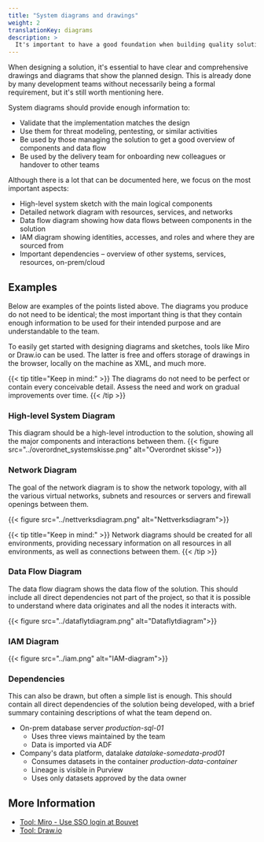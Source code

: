 ```yaml
---
title: "System diagrams and drawings"
weight: 2
translationKey: diagrams
description: >
  It's important to have a good foundation when building quality solutions, and drawings and diagrams showing the infrastructure, data flow, networks, and access control are crucial elements. Without this information, it is difficult to validate if the implementation matches the intended design.
---
```

When designing a solution, it's essential to have clear and comprehensive drawings and diagrams that show the planned design. This is already done by many development teams without necessarily being a formal requirement, but it's still worth mentioning here.

System diagrams should provide enough information to:
* Validate that the implementation matches the design
* Use them for threat modeling, pentesting, or similar activities
* Be used by those managing the solution to get a good overview of components and data flow
* Be used by the delivery team for onboarding new colleagues or handover to other teams

Although there is a lot that can be documented here, we focus on the most important aspects:
* High-level system sketch with the main logical components
* Detailed network diagram with resources, services, and networks
* Data flow diagram showing how data flows between components in the solution
* IAM diagram showing identities, accesses, and roles and where they are sourced from
* Important dependencies – overview of other systems, services, resources, on-prem/cloud

## Examples
Below are examples of the points listed above. The diagrams you produce do not need to be identical; the most important thing is that they contain enough information to be used for their intended purpose and are understandable to the team.

To easily get started with designing diagrams and sketches, tools like Miro or Draw.io can be used. The latter is free and offers storage of drawings in the browser, locally on the machine as XML, and much more.

{{< tip title="Keep in mind:" >}}
The diagrams do not need to be perfect or contain every conceivable detail. Assess the need and work on gradual improvements over time.
{{< /tip >}}

### High-level System Diagram
This diagram should be a high-level introduction to the solution, showing all the major components and interactions between them. 
{{< figure src="../overordnet_systemskisse.png" alt="Overordnet skisse">}}

### Network Diagram
The goal of the network diagram is to show the network topology, with all the various virtual networks, subnets and resources or servers and firewall openings between them. 

{{< figure src="../nettverksdiagram.png" alt="Nettverksdiagram">}}

{{< tip title="Keep in mind:" >}}
Network diagrams should be created for all environments, providing necessary information on all resources in all environments, as well as connections between them.
{{< /tip >}}

### Data Flow Diagram
The data flow diagram shows the data flow of the solution. This should include all direct dependencies not part of the project, so that it is possible to understand where data originates and all the nodes it interacts with. 

{{< figure src="../dataflytdiagram.png" alt="Dataflytdiagram">}}

### IAM Diagram
{{< figure src="../iam.png" alt="IAM-diagram">}}

### Dependencies
This can also be drawn, but often a simple list is enough. This should contain all direct dependencies of the solution being developed, with a brief summary containing descriptions of what the team depend on. 

* On-prem database server _production-sql-01_
    * Uses three views maintained by the team
    * Data is imported via ADF
* Company's data platform, datalake _datalake-somedata-prod01_
    * Consumes datasets in the container _production-data-container_
    * Lineage is visible in Purview
    * Uses only datasets approved by the data owner

## More Information
* [Tool: Miro - Use SSO login at Bouvet](https://miro.com/)
* [Tool: Draw.io](https://draw.io/)
